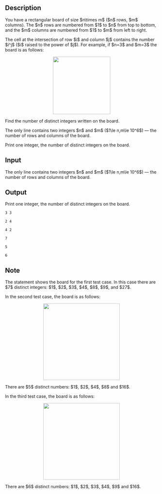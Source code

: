 ## Description

<div><p>You have a rectangular board of size $n\times m$ ($n$ rows, $m$ columns). The $n$ rows are numbered from $1$ to $n$ from top to bottom, and the $m$ columns are numbered from $1$ to $m$ from left to right. </p><p>The cell at the intersection of row $i$ and column $j$ contains the number $i^j$ ($i$ raised to the power of $j$). For example, if $n=3$ and $m=3$ the board is as follows:</p><center> <img class="tex-graphics" src="file://92zXtC3i.png" style="max-width: 100.0%;max-height: 100.0%;" width="189px"> </center><p>Find the number of distinct integers written on the board.</p></div><div class="input-specification"><p>The only line contains two integers $n$ and $m$ ($1\le n,m\le 10^6$)&nbsp;— the number of rows and columns of the board.</p></div><div class="output-specification"><p>Print one integer, the number of distinct integers on the board.</p></div>

## Input

<p>The only line contains two integers $n$ and $m$ ($1\le n,m\le 10^6$)&nbsp;— the number of rows and columns of the board.</p>

## Output

<p>Print one integer, the number of distinct integers on the board.</p>





```input1
3 3
```




```input2
2 4
```




```input3
4 2
```




```output1
7
```




```output2
5
```




```output3
6
```



## Note

<p>The statement shows the board for the first test case. In this case there are $7$ distinct integers: $1$, $2$, $3$, $4$, $8$, $9$, and $27$.</p><p>In the second test case, the board is as follows:</p><center> <img class="tex-graphics" src="file://zTpnoh8w.png" style="max-width: 100.0%;max-height: 100.0%;" width="252px"> </center><p>There are $5$ distinct numbers: $1$, $2$, $4$, $8$ and $16$.</p><p>In the third test case, the board is as follows:</p><center> <img class="tex-graphics" height="252px" src="file://zVP7JSEt.png" style="max-width: 100.0%;max-height: 100.0%;"> </center><p>There are $6$ distinct numbers: $1$, $2$, $3$, $4$, $9$ and $16$.</p>
